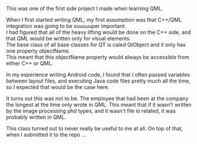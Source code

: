 This was one of the first side project I made when learning QML. 

When I first started writing QML, my first assumption was that C++/QML integration was going to be suuuuuper important. <br/>
I had figured that all of the heavy lifting would be done on the C++ side, and that QML would be written only for visual elements. <br/>
The base class of all base classes for QT is caled QtObject and it only has one property objectName. <br/>
This meant that this objectName property would always be accessible from either C++ or QML. <br/>

In my experience writing Android code, I found that I often passed variables between layout files, and executing Java code files
pretty much all the time, so I expected that would be the case here. 

It turns out this was not to be. The employee that had been at the company the longest at the time only wrote in QML.
This meant that if it wasn't written by the image processing phd types, and it wasn't file io related, it was probably written
in QML. 

This class turned out to never really be useful to me at all. On top of that, when I submitted it to the repo ...

